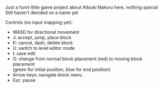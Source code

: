 Just a funni little game project about Aitsuki Nakuru here, nothing special<br>
Still haven't decided on a name yet

Controls (no input mapping yet):
- WASD for directional movement
- J: accept, jump, place block
- K: cancel, dash, delete block
- U: switch to level editor mode
- I: save edit
- O: change from normal block placement (red) to moving block placement<br>
(green for initial position, blue for end position)
- Arrow keys: navigate block menu
- Esc: pause